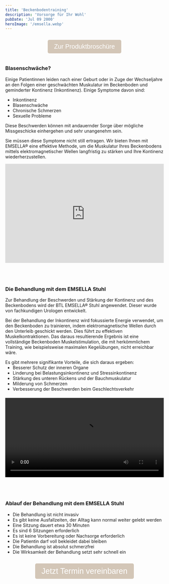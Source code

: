```yaml
---
title: 'Beckenbodentraining'
description: 'Vorsorge für Ihr Wohl'
pubDate: 'Jul 09 2000'
heroImage: '/emsella.webp'
---
```

<div style="display: flex; justify-content: center; align-items: center; flex-direction: column">
  <p>
    <a href="/Emsella_Produktbroschuere.pdf" download="Emsella_Produktbroschuere.pdf">
      <button style="font-size: 20px; padding: 10px 20px; background-color: #d3c6b7; color: white; border: none; border-radius: 5px; cursor: pointer;">
        Zur Produktbroschüre
      </button>
    </a>
  </p>
</div>

### Blasenschwäche? 
Einige Patientinnen leiden nach einer Geburt oder in Zuge der Wechseljahre an den Folgen einer geschwächten Muskulatur im Beckenboden und geminderter Kontinenz (Inkontinenz). Einige Symptome davon sind:

- Inkontinenz
- Blasenschwäche
- Chronische Schmerzen
- Sexuelle Probleme

Diese Beschwerden können mit andauernder Sorge über mögliche Missgeschicke einhergehen und sehr unangenehm sein.

Sie müssen diese Symptome nicht still ertragen. Wir bieten Ihnen mit EMSELLA® eine effektive Methode, um die Muskulatur Ihres Beckenbodens mittels elektromagnetischer Wellen langfristig zu stärken und Ihre Kontinenz wiederherzustellen.

<div style="display: flex; justify-content: center; align-items: center; flex-direction: column; padding-bottom:10%;">
  <iframe style="@media (max-width: 720px) {iframe {width: 100%;}}" width="100%" height="315" src="https://www.youtube.com/embed/oIAFTydO2xo?si=NPYlKY2rlE8Akb5H&amp;start=1" title="YouTube video player" frameborder="0" allow="accelerometer; autoplay; clipboard-write; encrypted-media; gyroscope; picture-in-picture; web-share" referrerpolicy="strict-origin-when-cross-origin" allowfullscreen></iframe>
</div>

<script>
  document.addEventListener("DOMContentLoaded", function() {
    var video = document.getElementById("myVideo");

    video.addEventListener("loadedmetadata", function() {
      video.currentTime = 3;
    });
  });
</script>

### Die Behandlung mit dem EMSELLA Stuhl
Zur Behandlung der Beschwerden und Stärkung der Kontinenz und des Beckenbodens wird der BTL EMSELLA® Stuhl angewendet. Dieser wurde von fachkundigen Urologen entwickelt.

Bei der Behandlung der Inkontinenz wird fokussierte Energie verwendet, um den Beckenboden zu trainieren, indem elektromagnetische Wellen durch den Unterleib geschickt werden. Dies führt zu effektiven Muskelkontraktionen. Das daraus resultierende Ergebnis ist eine vollständige Beckenboden Muskelstimulation, die mit herkömmlichem Training, wie beispielsweise maximalen Kegelübungen, nicht erreichbar wäre.

<div class="video-split">
    <div class="text">
        <p>Es gibt mehrere signifikante Vorteile, die sich daraus ergeben:</p>
        <ul>
            <li>Besserer Schutz der inneren Organe</li>
            <li>Linderung bei Belastungsinkontinenz und Stressinkontinenz</li>
            <li>Stärkung des unteren Rückens und der Bauchmuskulatur</li>
            <li>Milderung von Schmerzen</li>
            <li>Verbesserung der Beschwerden beim Geschlechtsverkehr</li>
        </ul>
    </div>
    <div class="video">
        <video controls>
            <source src="/Video/Emsella.mp4" type="video/mp4">
            Dein Browser unterstützt dieses Video-Format nicht.
        </video>
    </div>
</div>

### Ablauf der Behandlung mit dem EMSELLA Stuhl

- Die Behandlung ist nicht invasiv
- Es gibt keine Ausfallzeiten, der Alltag kann normal weiter gelebt werden
- Eine Sitzung dauert etwa 30 Minuten
- Es sind 6 Sitzungen erforderlich
- Es ist keine Vorbereitung oder Nachsorge erforderlich
- Die Patientin darf voll bekleidet dabei bleiben
- Die Behandlung ist absolut schmerzfrei
- Die Wirksamkeit der Behandlung setzt sehr schnell ein

<div style="display: flex; justify-content: center; align-items: center; flex-direction: column">
  <p>
    <a href="/termine">
      <button style="font-size: 25px; padding: 10px 20px; background-color: #d3c6b7; color: white; border: none; border-radius: 5px; cursor: pointer;">
        Jetzt Termin vereinbaren
      </button>
    </a>
  </p>
</div>

<style>
	.video-split {
		width: 100%;
		display: flex;
		flex-direction: row;
        margin-top: -30px;
	}
	.video {
		display: flex;
		justify-content: center;
        align-items: center;
		width: 40%;
		padding-left: 20px;
		padding-right: 20px;
        padding-bottom: 50px;
		video {
			width: 100%;
		}

	}
	.text {
		display: flex;
        flex-direction: column;
		width: 60%;
		padding-right: 20px;
        p {
            margin-top: -20px;
        }
        ul {
            margin-top: -50px !important;
            padding-top: 0px !important;
        }
	}

    @media screen and (max-width: 1000px) {
        .video-split {
            display: flex;
            flex-direction: column;
            margin: 0 !important;
        }
        .text {
            width: 100%;
            padding: 0 !important;
            margin: 0 !important;
        }
        .text {
            ul {
                margin: 0 !important;
            }
            p {
                margin: 0 !important;
            }
        }
        .video {
            width: 100%;
            padding-left: 0 !important;
            padding-bottom: 50px;
            margin-top: 20px;
        }
    }
</style>